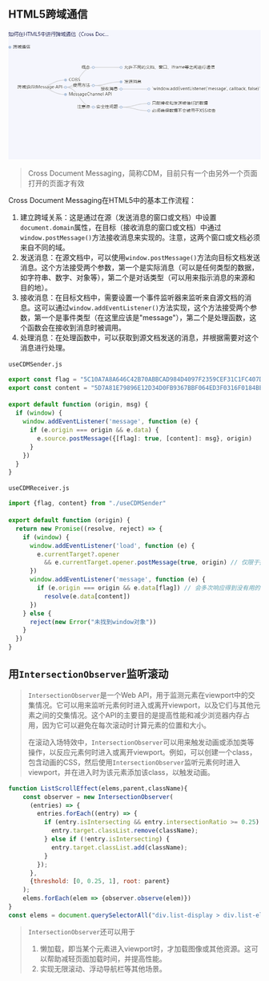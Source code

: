 ## HTML5跨域通信

![如何在HTML5中进行跨域通信（Cross Doc...](index.assets/cdm.png)

> Cross Document Messaging，简称CDM，目前只有一个由另外一个页面打开的页面才有效

Cross Document Messaging在HTML5中的基本工作流程：

1. 建立跨域关系：这是通过在源（发送消息的窗口或文档）中设置`document.domain`属性，在目标（接收消息的窗口或文档）中通过`window.postMessage()`方法接收消息来实现的。注意，这两个窗口或文档必须来自不同的域。
2. 发送消息：在源文档中，可以使用`window.postMessage()`方法向目标文档发送消息。这个方法接受两个参数，第一个是实际消息（可以是任何类型的数据，如字符串、数字、对象等），第二个是对话类型（可以用来指示消息的来源和目的地）。
3. 接收消息：在目标文档中，需要设置一个事件监听器来监听来自源文档的消息。这可以通过`window.addEventListener()`方法实现，这个方法接受两个参数，第一个是事件类型（在这里应该是"message"），第二个是处理函数，这个函数会在接收到消息时被调用。
4. 处理消息：在处理函数中，可以获取到源文档发送的消息，并根据需要对这个消息进行处理。

`useCDMSender.js`

```js
export const flag = "5C10A7A8A646C42B70ABBCAD984D4097F2359CEF31C1FC407D782A58F305322B"
export const content = "5D7A81E79896E12D34D0FB9367BBF064ED3F0316F0184BEF0B6E7862384788B1"

export default function (origin, msg) {
  if (window) {
    window.addEventListener('message', function (e) {
      if (e.origin === origin && e.data) {
        e.source.postMessage({[flag]: true, [content]: msg}, origin)
      }
    })
  }
}

```

`useCDMReceiver.js`

```js
import {flag, content} from "./useCDMSender"

export default function (origin) {
  return new Promise((resolve, reject) => {
    if (window) {
      window.addEventListener('load', function (e) {
        e.currentTarget?.opener 
          && e.currentTarget.opener.postMessage(true, origin) // 仅限于打开该窗口的窗口
      })
      window.addEventListener('message', function (e) {
        if (e.origin === origin && e.data[flag]) // 会多次响应得到没有用的元素，需要筛选。
          resolve(e.data[content])
      })
    } else {
      reject(new Error("未找到window对象"))
    }
  })
}
```

## 用`IntersectionObserver`监听滚动

> `IntersectionObserver`是一个Web API，用于监测元素在viewport中的交集情况。它可以用来监听元素何时进入或离开viewport，以及它们与其他元素之间的交集情况。这个API的主要目的是提高性能和减少浏览器内存占用，因为它可以避免在每次滚动时计算元素的位置和大小。 
>
> 在滚动入场特效中，`IntersectionObserver`可以用来触发动画或添加类等操作，以反应元素何时进入或离开viewport。例如，可以创建一个class，包含动画的CSS，然后使用`IntersectionObserver`监听元素何时进入viewport，并在进入时为该元素添加该class，以触发动画。 

```js
function ListScrollEffect(elems,parent,className){
    const observer = new IntersectionObserver(
      (entries) => {
        entries.forEach((entry) => {
          if (entry.isIntersecting && entry.intersectionRatio >= 0.25) {
            entry.target.classList.remove(className);
          } else if (!entry.isIntersecting) {
            entry.target.classList.add(className);
          }
        });
      },
      {threshold: [0, 0.25, 1], root: parent}
    );
    elems.forEach(elem => {observer.observe(elem)})
}
const elems = document.querySelectorAll("div.list-display > div.list-element")
```

> `IntersectionObserver`还可以用于
>
> 1. 懒加载，即当某个元素进入viewport时，才加载图像或其他资源。这可以帮助减轻页面加载时间，并提高性能。
> 2. 实现无限滚动、浮动导航栏等其他场景。

